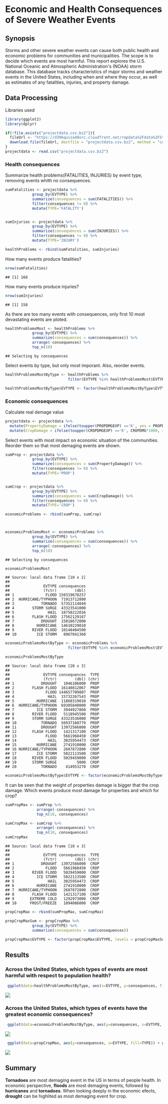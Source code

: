 # Economic and Health Consequences of Severe Weather Events

## Synopsis

Storms and other severe weather events can cause both public health and economic problems for communities and municipalities. The scope is to decide which events are most harmful. This report explores the U.S. National Oceanic and Atmospheric Administration's (NOAA) storm database. This database tracks characteristics of major storms and weather events in the United States, including when and where they occur, as well as estimates of any fatalities, injuries, and property damage. 



## Data Processing

Libraries used

```r
library(ggplot2)
library(dplyr)
```


```r
if(!file.exists("projectdata.csv.bz2")){
  fileUrl <- "https://d396qusza40orc.cloudfront.net/repdata%2Fdata%2FStormData.csv.bz2"
  download.file(fileUrl, destfile = "projectdata.csv.bz2", method = "curl")
}
projectdata <- read.csv("projectdata.csv.bz2")
```
### Health consequences
Summarize health problems(FATALITIES, INJURIES) by event type, removing events whith no consequences.

```r
sumFatalities <- projectdata %>%
            group_by(EVTYPE) %>%
            summarize(consequences = sum(FATALITIES)) %>%
            filter(consequences != 0) %>% 
            mutate(TYPE='FATALITY')


sumInjuries <- projectdata %>%
            group_by(EVTYPE) %>%
            summarize(consequences = sum(INJURIES)) %>%
            filter(consequences != 0) %>% 
            mutate(TYPE='INJURY')

healthProblems <- rbind(sumFatalities, sumInjuries)
```
How many events produce fatalities?


```r
nrow(sumFatalities)
```

```
## [1] 168
```
How many events produce injuries?


```r
nrow(sumInjuries)
```

```
## [1] 158
```
As there are too many events with consequences, only first 10 most devastating events are ploted.

```r
healthProblemsMost <- healthProblems %>%
            group_by(EVTYPE) %>%
            summarize(consequences = sum(consequences)) %>%
            arrange(-consequences) %>%
            top_n(10)
```

```
## Selecting by consequences
```
Select events by type, but only most imporant. Also, reorder events.

```r
healthProblemsMostByType <- healthProblems %>%
                            filter(EVTYPE %in% healthProblemsMost$EVTYPE)

healthProblemsMostByType$EVTYPE <- factor(healthProblemsMostByType$EVTYPE, levels = healthProblemsMost$EVTYPE[order(healthProblemsMost$consequences)])
```
### Economic consequences
Calculate real demage value

```r
projectdata <- projectdata %>%
  mutate(PropertyDamage = ifelse(toupper(PROPDMGEXP) =='K', yes = PROPDMG*1000, ifelse(toupper(PROPDMGEXP) =='M', PROPDMG*1000000, ifelse(toupper(PROPDMGEXP) == 'B', PROPDMG*1000000000, ifelse(toupper(PROPDMGEXP) == 'H', PROPDMG*100, PROPDMG))))) %>%
  mutate(CropDamage = ifelse(toupper(CROPDMGEXP) =='K', CROPDMG*1000, ifelse(toupper(CROPDMGEXP) =='M', CROPDMG*1000000, ifelse(toupper(CROPDMGEXP) == 'B', CROPDMG*1000000000, ifelse(toupper(CROPDMGEXP) == 'H', CROPDMG*100, CROPDMG)))))
```
Select events with most impact on economic situation of the communities. Reorder them so that most demaging events are shown.


```r
sumProp <- projectdata %>%
            group_by(EVTYPE) %>%
            summarize(consequences = sum(PropertyDamage)) %>%
            filter(consequences != 0) %>% 
            mutate(TYPE='PROP')


sumCrop <- projectdata %>%
            group_by(EVTYPE) %>%
            summarize(consequences = sum(CropDamage)) %>%
            filter(consequences != 0) %>% 
            mutate(TYPE='CROP')

economicProblems <- rbind(sumProp, sumCrop)



economicProblemsMost <- economicProblems %>%
            group_by(EVTYPE) %>%
            summarize(consequences = sum(consequences)) %>%
            arrange(-consequences) %>%
            top_n(10)
```

```
## Selecting by consequences
```

```r
economicProblemsMost
```

```
## Source: local data frame [10 x 2]
## 
##               EVTYPE consequences
##               (fctr)        (dbl)
## 1              FLOOD 150319678257
## 2  HURRICANE/TYPHOON  71913712800
## 3            TORNADO  57352114049
## 4        STORM SURGE  43323541000
## 5               HAIL  18758222016
## 6        FLASH FLOOD  17562129167
## 7            DROUGHT  15018672000
## 8          HURRICANE  14610229010
## 9        RIVER FLOOD  10148404500
## 10         ICE STORM   8967041360
```

```r
economicProblemsMostByType <- economicProblems %>%
                            filter(EVTYPE %in% economicProblemsMost$EVTYPE)

economicProblemsMostByType
```

```
## Source: local data frame [20 x 3]
## 
##               EVTYPE consequences  TYPE
##               (fctr)        (dbl) (chr)
## 1            DROUGHT   1046106000  PROP
## 2        FLASH FLOOD  16140812067  PROP
## 3              FLOOD 144657709807  PROP
## 4               HAIL  15732267543  PROP
## 5          HURRICANE  11868319010  PROP
## 6  HURRICANE/TYPHOON  69305840000  PROP
## 7          ICE STORM   3944927860  PROP
## 8        RIVER FLOOD   5118945500  PROP
## 9        STORM SURGE  43323536000  PROP
## 10           TORNADO  56937160779  PROP
## 11           DROUGHT  13972566000  CROP
## 12       FLASH FLOOD   1421317100  CROP
## 13             FLOOD   5661968450  CROP
## 14              HAIL   3025954473  CROP
## 15         HURRICANE   2741910000  CROP
## 16 HURRICANE/TYPHOON   2607872800  CROP
## 17         ICE STORM   5022113500  CROP
## 18       RIVER FLOOD   5029459000  CROP
## 19       STORM SURGE         5000  CROP
## 20           TORNADO    414953270  CROP
```

```r
economicProblemsMostByType$EVTYPE <- factor(economicProblemsMostByType$EVTYPE, levels = economicProblemsMost$EVTYPE[order(economicProblemsMost$consequences)])
```
It can be seen that the weight of properties damage is bigger that the crop damage. Which events produce most damage for properties and which for crop?


```r
sumPropMax <- sumProp %>%
              arrange(-consequences) %>%
              top_n(10, consequences)

sumCropMax <- sumCrop %>%
              arrange(-consequences) %>%
              top_n(10, consequences)
sumCropMax
```

```
## Source: local data frame [10 x 3]
## 
##               EVTYPE consequences  TYPE
##               (fctr)        (dbl) (chr)
## 1            DROUGHT  13972566000  CROP
## 2              FLOOD   5661968450  CROP
## 3        RIVER FLOOD   5029459000  CROP
## 4          ICE STORM   5022113500  CROP
## 5               HAIL   3025954473  CROP
## 6          HURRICANE   2741910000  CROP
## 7  HURRICANE/TYPHOON   2607872800  CROP
## 8        FLASH FLOOD   1421317100  CROP
## 9       EXTREME COLD   1292973000  CROP
## 10      FROST/FREEZE   1094086000  CROP
```

```r
propCropMax <- rbind(sumPropMax, sumCropMax)

propCropMaxSum <- propCropMax %>%
            group_by(EVTYPE) %>%
            summarize(consequences = sum(consequences)) 

propCropMax$EVTYPE <- factor(propCropMax$EVTYPE, levels = propCropMaxSum$EVTYPE[order(propCropMaxSum$consequences)])
```

## Results

### Across the United States, which types of events are most harmful with respect to population health?


```r
 ggplot(data=healthProblemsMostByType, aes(x=EVTYPE, y=consequences, fill=TYPE)) + geom_bar(stat = "identity") + theme(axis.text.x = element_text(face="bold", color="#993333", size=12, angle=45)) + ylab("") + labs(title="Effect on population health")
```

![](PA2_template_files/figure-html/unnamed-chunk-11-1.png)<!-- -->

### Across the United States, which types of events have the greatest economic consequences?




```r
 ggplot(data=economicProblemsMostByType, aes(y=consequences, x=EVTYPE, fill=TYPE)) + geom_bar(stat = "identity") + theme(axis.text.x = element_text(face="bold", color="#993333", size=12, angle=45)) + ylab("Value") + xlab("") + labs(title="Total economic consequences(properties and crop damages)")
```

![](PA2_template_files/figure-html/unnamed-chunk-12-1.png)<!-- -->


```r
 ggplot(data=propCropMax, aes(y=consequences, x=EVTYPE, fill=TYPE)) + geom_bar(stat = "identity", position = "dodge") + theme(axis.text.x = element_text(face="bold", color="#993333", size=12, angle=45)) + ylab("Value") + xlab("") + labs(title="Most demaging events for properties and crops")
```

![](PA2_template_files/figure-html/unnamed-chunk-13-1.png)<!-- -->

## Summary
**Tornadoes** are most demaging event in the US in terms of people health. In economic perspective, **floods** are most demaging events, followed by **hurricanes** and **tornadoes**. When looking deeply in the economic efects, **drought** can be highlited as most demaging event for crop.
